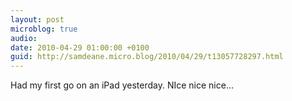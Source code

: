 ```yaml
---
layout: post
microblog: true
audio: 
date: 2010-04-29 01:00:00 +0100
guid: http://samdeane.micro.blog/2010/04/29/t13057728297.html
---
```

Had my first go on an iPad yesterday. NIce nice nice...
